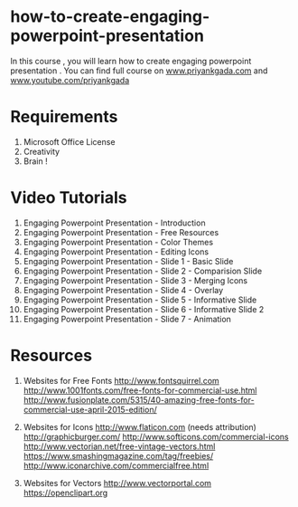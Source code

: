 # how-to-create-engaging-powerpoint-presentation
In this course , you will learn how to create engaging powerpoint presentation . 
You can find full course on www.priyankgada.com and www.youtube.com/priyankgada

# Requirements
1. Microsoft Office License 
2. Creativity 
3. Brain !

# Video Tutorials
1. Engaging Powerpoint Presentation - Introduction
2. Engaging Powerpoint Presentation - Free Resources
3. Engaging Powerpoint Presentation - Color Themes
4. Engaging Powerpoint Presentation - Editing Icons
5. Engaging Powerpoint Presentation - Slide 1 - Basic Slide
6. Engaging Powerpoint Presentation - Slide 2 - Comparision Slide
7. Engaging Powerpoint Presentation - Slide 3 - Merging Icons
8. Engaging Powerpoint Presentation - Slide 4 - Overlay
9. Engaging Powerpoint Presentation - Slide 5 - Informative Slide
10. Engaging Powerpoint Presentation - Slide 6 - Informative Slide 2
11. Engaging Powerpoint Presentation - Slide 7 - Animation 

# Resources 

1. Websites for Free Fonts
http://www.fontsquirrel.com
http://www.1001fonts.com/free-fonts-for-commercial-use.html
http://www.fusionplate.com/5315/40-amazing-free-fonts-for-commercial-use-april-2015-edition/

2. Websites for Icons
http://www.flaticon.com (needs attribution)
http://graphicburger.com/
http://www.softicons.com/commercial-icons
http://www.vectorian.net/free-vintage-vectors.html
https://www.smashingmagazine.com/tag/freebies/
http://www.iconarchive.com/commercialfree.html

3. Websites for Vectors
http://www.vectorportal.com
https://openclipart.org
